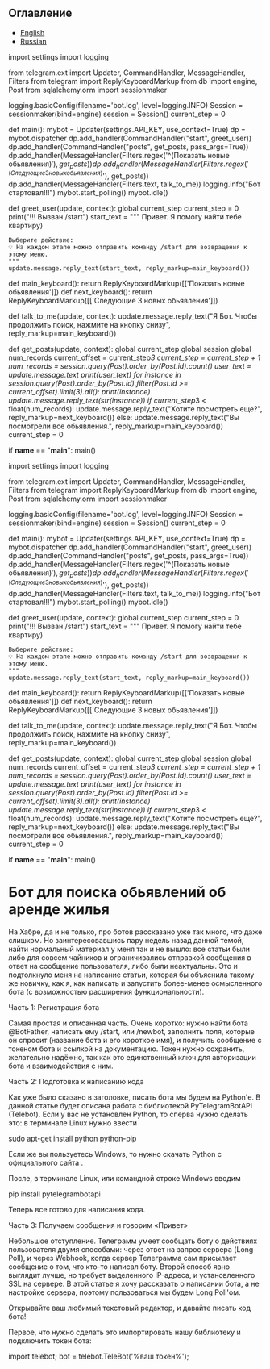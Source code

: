 ## Оглавление


- [English](#English)
- [Russian](#Russian)

<a name="English"></a> 

import settings
import logging

from telegram.ext import Updater, CommandHandler, MessageHandler, Filters
from telegram import ReplyKeyboardMarkup
from db import engine, Post
from sqlalchemy.orm import sessionmaker

logging.basicConfig(filename='bot.log', level=logging.INFO)
Session = sessionmaker(bind=engine)
session = Session()
current_step = 0


def main():
    mybot = Updater(settings.API_KEY, use_context=True)
    dp = mybot.dispatcher
    dp.add_handler(CommandHandler("start", greet_user))
    dp.add_handler(CommandHandler("posts", get_posts, pass_args=True))
    dp.add_handler(MessageHandler(Filters.regex('^(Показать новые обьявления)$'), get_posts))
    dp.add_handler(MessageHandler(Filters.regex('^(Следующие 3 новых обьявления)$'), get_posts))
    dp.add_handler(MessageHandler(Filters.text, talk_to_me))
    logging.info("Бот стартовал!!!")
    mybot.start_polling()
    mybot.idle()


def greet_user(update, context):
    global current_step
    current_step = 0
    print("!!! Вызван /start")
    start_text = """
    Привет. Я помогу найти тебе квартиру)

    Выберите действие:
    💡 На каждом этапе можно отправить команду /start для возвращения к этому меню.
    """
    update.message.reply_text(start_text, reply_markup=main_keyboard())


def main_keyboard():
    return ReplyKeyboardMarkup([['Показать новые обьявления']])
def next_keyboard():
    return ReplyKeyboardMarkup([['Следующие 3 новых обьявления']])


def talk_to_me(update, context):
    update.message.reply_text("Я Бот. Чтобы продолжить поиск, нажмите на кнопку снизу", reply_markup=main_keyboard())


def get_posts(update, context):
    global current_step
    global session
    global num_records
    current_offset = current_step*3
    current_step = current_step + 1
    num_records = session.query(Post).order_by(Post.id).count()
    user_text = update.message.text
    print(user_text)
    for instance in session.query(Post).order_by(Post.id).filter(Post.id >= current_offset).limit(3).all():
        print(instance)
        update.message.reply_text(str(instance))
    if current_step*3 < float(num_records):
        update.message.reply_text("Хотите посмотреть еще?", reply_markup=next_keyboard())
    else:
        update.message.reply_text("Вы посмотрели все обьявления.", reply_markup=main_keyboard())
        current_step = 0


if __name__ == "__main__":
    main()


import settings
import logging

from telegram.ext import Updater, CommandHandler, MessageHandler, Filters
from telegram import ReplyKeyboardMarkup
from db import engine, Post
from sqlalchemy.orm import sessionmaker

logging.basicConfig(filename='bot.log', level=logging.INFO)
Session = sessionmaker(bind=engine)
session = Session()
current_step = 0


def main():
    mybot = Updater(settings.API_KEY, use_context=True)
    dp = mybot.dispatcher
    dp.add_handler(CommandHandler("start", greet_user))
    dp.add_handler(CommandHandler("posts", get_posts, pass_args=True))
    dp.add_handler(MessageHandler(Filters.regex('^(Показать новые обьявления)$'), get_posts))
    dp.add_handler(MessageHandler(Filters.regex('^(Следующие 3 новых обьявления)$'), get_posts))
    dp.add_handler(MessageHandler(Filters.text, talk_to_me))
    logging.info("Бот стартовал!!!")
    mybot.start_polling()
    mybot.idle()


def greet_user(update, context):
    global current_step
    current_step = 0
    print("!!! Вызван /start")
    start_text = """
    Привет. Я помогу найти тебе квартиру)

    Выберите действие:
    💡 На каждом этапе можно отправить команду /start для возвращения к этому меню.
    """
    update.message.reply_text(start_text, reply_markup=main_keyboard())


def main_keyboard():
    return ReplyKeyboardMarkup([['Показать новые обьявления']])
def next_keyboard():
    return ReplyKeyboardMarkup([['Следующие 3 новых обьявления']])


def talk_to_me(update, context):
    update.message.reply_text("Я Бот. Чтобы продолжить поиск, нажмите на кнопку снизу", reply_markup=main_keyboard())


def get_posts(update, context):
    global current_step
    global session
    global num_records
    current_offset = current_step*3
    current_step = current_step + 1
    num_records = session.query(Post).order_by(Post.id).count()
    user_text = update.message.text
    print(user_text)
    for instance in session.query(Post).order_by(Post.id).filter(Post.id >= current_offset).limit(3).all():
        print(instance)
        update.message.reply_text(str(instance))
    if current_step*3 < float(num_records):
        update.message.reply_text("Хотите посмотреть еще?", reply_markup=next_keyboard())
    else:
        update.message.reply_text("Вы посмотрели все обьявления.", reply_markup=main_keyboard())
        current_step = 0


if __name__ == "__main__":
    main()


<a name="Russian"></a> 
# Бот для поиска обьявлений об аренде жилья

На Хабре, да и не только, про ботов рассказано уже так много, что даже слишком. Но заинтересовавшись пару недель назад данной темой, найти нормальный материал у меня так и не вышло: все статьи были либо для совсем чайников и ограничивались отправкой сообщения в ответ на сообщение пользователя, либо были неактуальны. Это и подтолкнуло меня на написание статьи, которая бы объяснила такому же новичку, как я, как написать и запустить более-менее осмысленного бота (с возможностью расширения функциональности).

Часть 1: Регистрация бота

Самая простая и описанная часть. Очень коротко: нужно найти бота @BotFather, написать ему /start, или /newbot, заполнить поля, которые он спросит (название бота и его короткое имя), и получить сообщение с токеном бота и ссылкой на документацию. Токен нужно сохранить, желательно надёжно, так как это единственный ключ для авторизации бота и взаимодействия с ним.

Часть 2: Подготовка к написанию кода

Как уже было сказано в заголовке, писать бота мы будем на Python'е. В данной статье будет описана работа с библиотекой PyTelegramBotAPI (Telebot). Если у вас не установлен Python, то сперва нужно сделать это: в терминале Linux нужно ввести

sudo apt-get install python python-pip


Если же вы пользуетесь Windows, то нужно скачать Python с официального сайта .

После, в терминале Linux, или командной строке Windows вводим

pip install pytelegrambotapi


Теперь все готово для написания кода.

Часть 3: Получаем сообщения и говорим «Привет»

Небольшое отступление. Телеграмм умеет сообщать боту о действиях пользователя двумя способами: через ответ на запрос сервера (Long Poll), и через Webhook, когда сервер Телеграмма сам присылает сообщение о том, что кто-то написал боту. Второй способ явно выглядит лучше, но требует выделенного IP-адреса, и установленного SSL на сервере. В этой статье я хочу рассказать о написании бота, а не настройке сервера, поэтому пользоваться мы будем Long Poll'ом.

Открывайте ваш любимый текстовый редактор, и давайте писать код бота!

Первое, что нужно сделать это импортировать нашу библиотеку и подключить токен бота:

import telebot;
bot = telebot.TeleBot('%ваш токен%');
